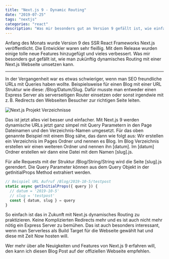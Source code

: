 ```yaml
---
title: "Next.js 9 - Dynamic Routing"
date: "2019-07-25"
tags: "nextjs"
categories: "react"
description: "Was mir besonders gut an Version 9 gefällt ist, wie einfach man zukünftig dynamisches Routing mit einer Next.js Webseite umsetzen kann."
---
```


Anfang des Monats wurde Version 9 des SSR React Frameworks Next.js veröffentlicht. Die Entwickler waren sehr fleißig. Mit dem Release wurden einige tolle neue Features hinzugefügt und vieles verbessert. Was mir besonders gut gefällt ist, wie man zukünftig dynamisches Routing mit einer Next.js Webseite umsetzen kann.

---

In der Vergangenheit war es etwas schwieriger, wenn man SEO freundliche URLs mit Queries haben wollte. Beispielsweise für einen Blog mit einer URL Struktur wie diese: /Blog/Datum/Slug. Dafür musste man entweder einen Express Server als serverseitigen Router einsetzen oder sonst irgendwie mit z. B. Redirects den Webseiten Besucher zur richtigen Seite leiten.

<img src="/img/nextjs-9-dynamic-routing-0.jpg" alt="Next.js Projekt Verzeichnisse" class="w-full md:w-2/3 lg:w-1/2 h-auto py-2 lg:pr-4 mx-auto lg:float-left"/>

Das ist jetzt alles viel besser und einfacher. Mit Next.js 9 werden dynamische URLs jetzt ganz simpel mit Query Parametern in den Page Dateinamen und den Verzeichnis-Namen umgesetzt. Für das oben genannte Beispiel mit einem Blog sähe, das dann wie folgt aus: Wir erstellen ein Verzeichnis im Pages Ordner und nennen es Blog. Im Blog Verzeichnis erstellen wir einen weiteren Ordner und nennen ihn [datum]. Im [datum] Ordner erstellen wir dann eine Datei mit dem Namen [slug].js.

Für alle Requests mit der Struktur /Blog/String/String wird die Seite [slug].js gerendert. Die Query Parameter können aus dem Query Objekt in der getInitialProps Method extrahiert werden.

```javascript
// Beispiel URL Aufruf /Blog/2019-10-5/testpost
static async getInitialProps({ query }) {
  // datum = '2019-10-5'
  // slug = 'testpost'
  const { datum, slug } = query
}
```

So einfach ist das in Zukunft mit Next.js dynamisches Routing zu praktizieren. Keine Komplizierten Redirects mehr und es ist auch nicht mehr nötig ein Express Server zu bemühen. Das ist auch besonders interessant, wenn man Serverless als Build Target für die Webseite gewählt hat und diese mit Zeit Now hosten will.

Wer mehr über alle Neuigkeiten und Features von Next.js 9 erfahren will, den kann ich diesen Blog Post auf der offiziellen Webseite empfehlen.
